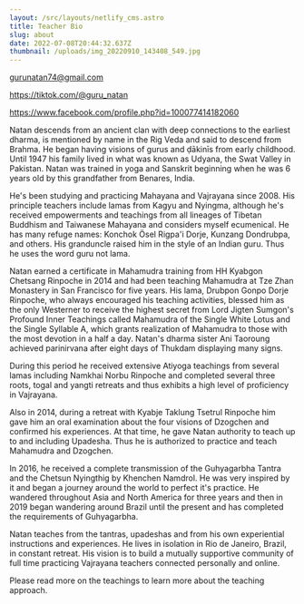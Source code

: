 ```yaml
---
layout: /src/layouts/netlify_cms.astro
title: Teacher Bio
slug: about
date: 2022-07-08T20:44:32.637Z
thumbnail: /uploads/img_20220910_143408_549.jpg
---
```


<gurunatan74@gmail.com>

<https://tiktok.com/@guru_natan>

<https://www.facebook.com/profile.php?id=100077414182060>

Natan descends from an ancient clan with deep connections to the earliest dharma, is mentioned by name in the Rig Veda and said to descend from Brahma. He began having visions of gurus and ḍākinīs from early childhood. Until 1947 his family lived in what was known as Udyana, the Swat Valley in Pakistan. Natan was trained in yoga and Sanskrit beginning when he was 6 years old by this grandfather from Benares, India.

He's been studying and practicing Mahayana and Vajrayana since 2008. His principle teachers include lamas from Kagyu and Nyingma, although he's received empowerments and teachings from all lineages of Tibetan Buddhism and Taiwanese Mahayana and considers myself ecumenical. He has many refuge names: Konchok Ösel Rigpa'i Dorje, Kunzang Dondrubpa, and others. His granduncle raised him in the style of an Indian guru. Thus he uses the word guru not lama.

Natan earned a certificate in Mahamudra training from HH Kyabgon Chetsang Rinpoche in 2014 and had been teaching Mahamudra at Tze Zhan Monastery in San Francisco for five years. His lama, Drubpon Gonpo Dorje Rinpoche, who always encouraged his teaching activities, blessed him as the only Westerner to receive the highest secret from Lord Jigten Sumgon's Profound Inner Teachings called Mahamudra of the Single White Lotus and the Single Syllable A, which grants realization of Mahamudra to those with the most devotion in a half a day. Natan's dharma sister Ani Taoroung achieved parinirvana after eight days of Thukdam displaying many signs.

During this period he received extensive Atiyoga teachings from several lamas including Namkhai Norbu Rinpoche and completed several three roots, togal and yangti retreats and thus exhibits a high level of proficiency in Vajrayana.

Also in 2014, during a retreat with Kyabje Taklung Tsetrul Rinpoche him gave him an oral examination about the four visions of Dzogchen and confirmed his experiences. At that time, he gave Natan authority to teach up to and including Upadesha. Thus he is authorized to practice and teach Mahamudra and Dzogchen.

In 2016, he received a complete transmission of the Guhyagarbha Tantra and the Chetsun Nyingthig by Khenchen Namdrol. He was very inspired by it and began a journey around the world to perfect it's practice. He wandered throughout Asia and North America for three years and then in 2019 began wandering around Brazil until the present and has completed the requirements of Guhyagarbha.

Natan teaches from the tantras, upadeshas and from his own experiential instructions and experiences. He lives in isolation in Rio de Janeiro, Brazil, in constant retreat. His vision is to build a mutually supportive community of full time practicing Vajrayana teachers connected personally and online.

Please read more on the teachings to learn more about the teaching approach.
